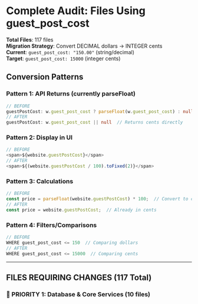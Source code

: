 # Complete Audit: Files Using guest_post_cost

**Total Files**: 117 files  
**Migration Strategy**: Convert DECIMAL dollars → INTEGER cents  
**Current**: `guest_post_cost: "150.00"` (string/decimal)  
**Target**: `guest_post_cost: 15000` (integer cents)

## Conversion Patterns

### Pattern 1: API Returns (currently parseFloat)
```typescript
// BEFORE
guestPostCost: w.guest_post_cost ? parseFloat(w.guest_post_cost) : null
// AFTER  
guestPostCost: w.guest_post_cost || null  // Returns cents directly
```

### Pattern 2: Display in UI
```typescript
// BEFORE
<span>${website.guestPostCost}</span>
// AFTER
<span>${(website.guestPostCost / 100).toFixed(2)}</span>
```

### Pattern 3: Calculations
```typescript
// BEFORE
const price = parseFloat(website.guestPostCost) * 100;  // Convert to cents
// AFTER
const price = website.guestPostCost;  // Already in cents
```

### Pattern 4: Filters/Comparisons
```typescript
// BEFORE
WHERE guest_post_cost <= 150  // Comparing dollars
// AFTER  
WHERE guest_post_cost <= 15000  // Comparing cents
```

---

## FILES REQUIRING CHANGES (117 Total)

### 🔴 PRIORITY 1: Database & Core Services (10 files)